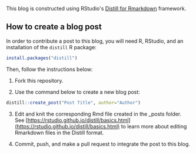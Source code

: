 This blog is constructed using RStudio's [Distill for Rmarkdown](https://rstudio.github.io/distill/) framework.

## How to create a blog post

In order to contribute a post to this blog, you will need R, RStudio, and an installation of the `distill` R package:
```r
install.packages("distill")
```

Then, follow the instructions below:

1. Fork this repository.

2. Use the command below to create a new blog post:
```r
distill::create_post("Post Title", author="Author")
```

3. Edit and knit the corresponding Rmd file created in the _posts folder. See [https://rstudio.github.io/distill/basics.html](https://rstudio.github.io/distill/basics.html) to learn more about editing Rmarkdown files in the Distill format.

4. Commit, push, and make a pull request to integrate the post to this blog.


